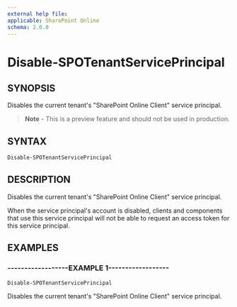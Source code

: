 ```yaml
---
external help file:
applicable: SharePoint Online
schema: 2.0.0
---
```


# Disable-SPOTenantServicePrincipal

## SYNOPSIS
Disables the current tenant's "SharePoint Online Client" service principal.

> **Note** - This is a preview feature and should not be used in production.

## SYNTAX

```powershell
Disable-SPOTenantServicePrincipal
```

## DESCRIPTION
Disables the current tenant's "SharePoint Online Client" service principal.

When the service principal's account is disabled, clients and components that use this service principal
will not be able to request an access token for this service principal.

## EXAMPLES

### ------------------EXAMPLE 1------------------
```powershell
Disable-SPOTenantServicePrincipal
```

Disables the current tenant's "SharePoint Online Client" service principal.
